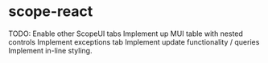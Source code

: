 # scope-react

TODO:
Enable other ScopeUI tabs
Implement up MUI table with nested controls
Implement exceptions tab
Implement update functionality / queries
Implement in-line styling.

